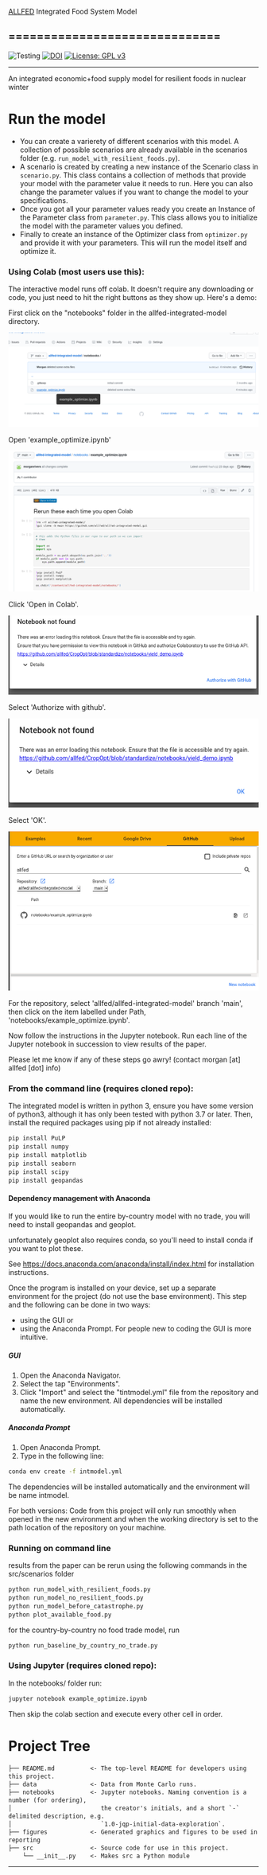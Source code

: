 [ALLFED](https://allfed.info/) Integrated Food System Model

==============================
---
![Testing](https://github.com/allfed/allfed-integrated-model/actions/workflows/testing.yml/badge.svg)
[![DOI](https://zenodo.org/badge/380878388.svg)](https://zenodo.org/badge/latestdoi/380878388)
[![License: GPL v3](https://img.shields.io/badge/License-GPLv3-blue.svg)](https://www.gnu.org/licenses/gpl-3.0)

---
An integrated economic+food supply model for resilient foods in nuclear winter

# Run the model

* You can create a varierety of different scenarios with this model. A collection of possible scenarios are already available in the scenarios folder (e.g. `run_model_with_resilient_foods.py`).
* A scenario is created by creating a new instance of the Scenario class in `scenario.py`. This class contains a collection of methods that provide your model with the parameter value it needs to run. Here you can also change the parameter values if you want to change the model to your specifications.
* Once you got all your parameter values ready you create an Instance of the Parameter class from `parameter.py`. This class allows you to initialize the model with the parameter values you defined.
* Finally to create an instance of the Optimizer class from `optimizer.py` and provide it with your parameters. This will run the model itself and optimize it.


### Using Colab (most users use this):
The interactive model runs off colab. It doesn't require any downloading or code, you just need to hit the right buttons as they show up. Here's a demo:

First click on the "notebooks" folder in the allfed-integrated-model directory.

![step2](https://raw.githubusercontent.com/allfed/allfed-integrated-model/main/docs/step2.png)

Open 'example_optimize.ipynb'

![step3](https://raw.githubusercontent.com/allfed/allfed-integrated-model/main/docs/step3.png)

Click 'Open in Colab'.

![step4](https://raw.githubusercontent.com/allfed/allfed-integrated-model/main/docs/step4.png)

Select 'Authorize with github'.

![step5](https://raw.githubusercontent.com/allfed/allfed-integrated-model/main/docs/step5.png)

Select 'OK'.

![step6](https://raw.githubusercontent.com/allfed/allfed-integrated-model/main/docs/step6.png)

For the repository, select 'allfed/allfed-integrated-model' branch 'main', then click on the item labelled under Path, 'notebooks/example_optimize.ipynb'.

Now follow the instructions in the Jupyter notebook. Run each line of the Jupyter notebook in succession to view results of the paper.

Please let me know if any of these steps go awry! (contact morgan [at] allfed [dot] info)

### From the command line (requires cloned repo):
The integrated model is written in python 3, ensure you have some version of python3, although it has only been tested with python 3.7 or later. Then, install the required packages using pip if not already installed:

```bash
pip install PuLP
pip install numpy
pip install matplotlib
pip install seaborn
pip install scipy
pip install geopandas
```
#### Dependency management with Anaconda

If you would like to run the entire by-country model with no trade, you will need to install geopandas and geoplot.

unfortunately geoplot also requires conda, so you'll need to install conda if you want to plot these.

See https://docs.anaconda.com/anaconda/install/index.html for installation instructions.

Once the program is installed on your device, set up a separate environment for the project
(do not use the base environment). This step and the following can be done in two ways:
- using the GUI or
- using the Anaconda Prompt.
For people new to coding the GUI is more intuitive.

##### GUI
1. Open the Anaconda Navigator.
2. Select the tap "Environments".
3. Click "Import" and select the "tintmodel.yml" file from the repository and name the new
    environment. All dependencies will be installed automatically.

##### Anaconda Prompt
1. Open Anaconda Prompt.
2. Type in the following line:
```bash
conda env create -f intmodel.yml
```
The dependencies will be installed automatically and the environment will be name intmodel.

For both versions: Code from this project will only run smoothly when opened in the new
environment and when the working directory is set to the path location of the repository on
your machine.

### Running on command line

results from the paper can be rerun using the following commands in the src/scenarios folder

```bash
python run_model_with_resilient_foods.py
python run_model_no_resilient_foods.py
python run_model_before_catastrophe.py
python plot_available_food.py
```

for the country-by-country no food trade model, run
```bash
python run_baseline_by_country_no_trade.py
```

### Using Jupyter (requires cloned repo):
In the notebooks/ folder run:

```bash
jupyter notebook example_optimize.ipynb
```

Then skip the colab section and execute every other cell in order.

# Project Tree

    ├── README.md          <- The top-level README for developers using this project.
    ├── data               <- Data from Monte Carlo runs.
    ├── notebooks          <- Jupyter notebooks. Naming convention is a number (for ordering),
    │                         the creator's initials, and a short `-` delimited description, e.g.
    │                         `1.0-jqp-initial-data-exploration`.
    ├── figures            <- Generated graphics and figures to be used in reporting
    ├── src                <- Source code for use in this project.
        └── __init__.py    <- Makes src a Python module

--------
